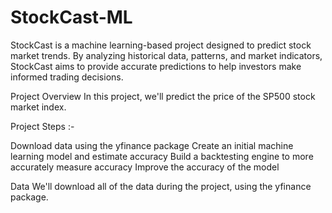 # StockCast-ML
StockCast is a machine learning-based project designed to predict stock market trends. By analyzing historical data, patterns, and market indicators, StockCast aims to provide accurate predictions to help investors make informed trading decisions.

Project Overview
In this project, we'll predict the price of the SP500 stock market index.

Project Steps :- 

Download data using the yfinance package
Create an initial machine learning model and estimate accuracy
Build a backtesting engine to more accurately measure accuracy
Improve the accuracy of the model

Data
We'll download all of the data during the project, using the yfinance package.
